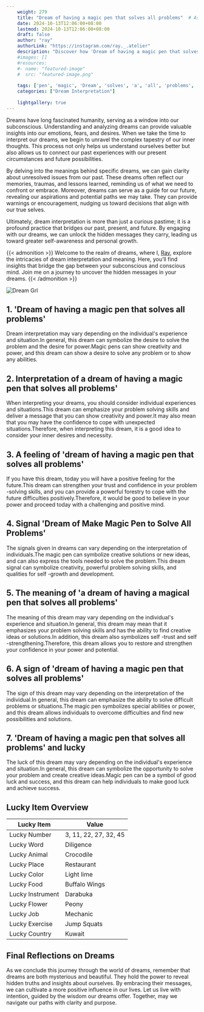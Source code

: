 ```yaml
---
    weight: 279
    title: "Dream of having a magic pen that solves all problems"  # Assuming 'title' column exists
    date: 2024-10-13T12:06:00+08:00
    lastmod: 2024-10-13T12:06:00+08:00
    draft: false
    author: "ray"
    authorLink: "https://instagram.com/ray._.atelier"
    description: "Discover how 'Dream of having a magic pen that solves all problems' can interpret your future and uncover its significant meanings in your life."
    #images: []
    #resources:
    #- name: "featured-image"
    #  src: "featured-image.png"
    
    tags: ['pen', 'magic', 'Dream', 'solves', 'a', 'all', 'problems', 'of', 'that', 'having']
    categories: ["Dream Interpretation"]
    
    lightgallery: true
---
```

    
Dreams have long fascinated humanity, serving as a window into our subconscious. Understanding and analyzing dreams can provide valuable insights into our emotions, fears, and desires. When we take the time to interpret our dreams, we begin to unravel the complex tapestry of our inner thoughts. This process not only helps us understand ourselves better but also allows us to connect our past experiences with our present circumstances and future possibilities.

By delving into the meanings behind specific dreams, we can gain clarity about unresolved issues from our past. These dreams often reflect our memories, traumas, and lessons learned, reminding us of what we need to confront or embrace. Moreover, dreams can serve as a guide for our future, revealing our aspirations and potential paths we may take. They can provide warnings or encouragement, nudging us toward decisions that align with our true selves.

Ultimately, dream interpretation is more than just a curious pastime; it is a profound practice that bridges our past, present, and future. By engaging with our dreams, we can unlock the hidden messages they carry, leading us toward greater self-awareness and personal growth.

{{< admonition >}}
Welcome to the realm of dreams, where I, [Ray](https://instagram.com/ray._.atelier), explore the intricacies of dream interpretation and meaning. Here, you’ll find insights that bridge the gap between your subconscious and conscious mind. Join me on a journey to uncover the hidden messages in your dreams.
{{< /admonition >}}

![Dream Grl](https://cdn.pixabay.com/photo/2017/11/02/03/35/gothic-2910057_1280.jpg "Dream Grl")

## 1. 'Dream of having a magic pen that solves all problems'
Dream interpretation may vary depending on the individual's experience and situation.In general, this dream can symbolize the desire to solve the problem and the desire for power.Magic pens can show creativity and power, and this dream can show a desire to solve any problem or to show any abilities.

## 2. Interpretation of a dream of having a magic pen that solves all problems'
When interpreting your dreams, you should consider individual experiences and situations.This dream can emphasize your problem solving skills and deliver a message that you can show creativity and power.It may also mean that you may have the confidence to cope with unexpected situations.Therefore, when interpreting this dream, it is a good idea to consider your inner desires and necessity.

## 3. A feeling of 'dream of having a magic pen that solves all problems'
If you have this dream, today you will have a positive feeling for the future.This dream can strengthen your trust and confidence in your problem -solving skills, and you can provide a powerful forestry to cope with the future difficulties positively.Therefore, it would be good to believe in your power and proceed today with a challenging and positive mind.

## 4. Signal 'Dream of Make Magic Pen to Solve All Problems'
The signals given in dreams can vary depending on the interpretation of individuals.The magic pen can symbolize creative solutions or new ideas, and can also express the tools needed to solve the problem.This dream signal can symbolize creativity, powerful problem solving skills, and qualities for self -growth and development.

## 5. The meaning of 'a dream of having a magical pen that solves all problems'
The meaning of this dream may vary depending on the individual's experience and situation.In general, this dream may mean that it emphasizes your problem solving skills and has the ability to find creative ideas or solutions.In addition, this dream also symbolizes self -trust and self -strengthening.Therefore, this dream allows you to restore and strengthen your confidence in your power and potential.

## 6. A sign of 'dream of having a magic pen that solves all problems'
The sign of this dream may vary depending on the interpretation of the individual.In general, this dream can emphasize the ability to solve difficult problems or situations.The magic pen symbolizes special abilities or power, and this dream allows individuals to overcome difficulties and find new possibilities and solutions.

## 7. 'Dream of having a magic pen that solves all problems' and lucky
The luck of this dream may vary depending on the individual's experience and situation.In general, this dream can symbolize the opportunity to solve your problem and create creative ideas.Magic pen can be a symbol of good luck and success, and this dream can help individuals to make good luck and achieve success.

## Lucky Item Overview
| Lucky Item          | Value              |
|---------------|--------------------|
| Lucky Number        | 3, 11, 22, 27, 32, 45  |
| Lucky Word          | Diligence |
| Lucky Animal        | Crocodile |
| Lucky Place         | Restaurant     |
| Lucky Color         | Light lime     |
| Lucky Food          | Buffalo Wings      |
| Lucky Instrument    | Darabuka |
| Lucky Flower        | Peony    |
| Lucky Job           | Mechanic       |
| Lucky Exercise      | Jump Squats  |
| Lucky Country       | Kuwait    |


##  Final Reflections on Dreams

As we conclude this journey through the world of dreams, remember that dreams are both mysterious and beautiful. They hold the power to reveal hidden truths and insights about ourselves. By embracing their messages, we can cultivate a more positive influence in our lives. Let us live with intention, guided by the wisdom our dreams offer. Together, may we navigate our paths with clarity and purpose.
